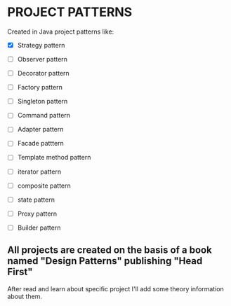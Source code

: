 # PROJECT PATTERNS
Created in Java project patterns like:

- [x] Strategy pattern
- [ ] Observer pattern
- [ ] Decorator pattern
- [ ] Factory pattern
- [ ] Singleton pattern
- [ ] Command pattern
- [ ] Adapter pattern
- [ ] Facade patttern
- [ ] Template method pattern
- [ ] iterator pattern
- [ ] composite pattern
- [ ] state pattern
- [ ] Proxy pattern
- [ ] Builder pattern


## All projects are created on the basis of a book named "Design Patterns" publishing "Head First"

After read and learn about specific project I'll add some theory information about them.
